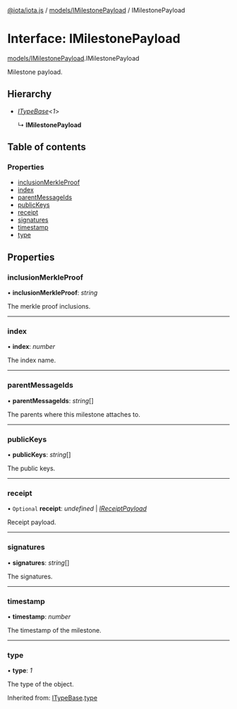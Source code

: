 [@iota/iota.js](../../README.md) / [models/IMilestonePayload](../../modules/models_imilestonepayload.md) / IMilestonePayload

# Interface: IMilestonePayload

[models/IMilestonePayload](../../modules/models_imilestonepayload.md).IMilestonePayload

Milestone payload.

## Hierarchy

* [*ITypeBase*](itypebase.itypebase.md)<*1*\>

  ↳ **IMilestonePayload**

## Table of contents

### Properties

- [inclusionMerkleProof](imilestonepayload.imilestonepayload.md#inclusionmerkleproof)
- [index](imilestonepayload.imilestonepayload.md#index)
- [parentMessageIds](imilestonepayload.imilestonepayload.md#parentmessageids)
- [publicKeys](imilestonepayload.imilestonepayload.md#publickeys)
- [receipt](imilestonepayload.imilestonepayload.md#receipt)
- [signatures](imilestonepayload.imilestonepayload.md#signatures)
- [timestamp](imilestonepayload.imilestonepayload.md#timestamp)
- [type](imilestonepayload.imilestonepayload.md#type)

## Properties

### inclusionMerkleProof

• **inclusionMerkleProof**: *string*

The merkle proof inclusions.

___

### index

• **index**: *number*

The index name.

___

### parentMessageIds

• **parentMessageIds**: *string*[]

The parents where this milestone attaches to.

___

### publicKeys

• **publicKeys**: *string*[]

The public keys.

___

### receipt

• `Optional` **receipt**: *undefined* \| [*IReceiptPayload*](ireceiptpayload.ireceiptpayload.md)

Receipt payload.

___

### signatures

• **signatures**: *string*[]

The signatures.

___

### timestamp

• **timestamp**: *number*

The timestamp of the milestone.

___

### type

• **type**: *1*

The type of the object.

Inherited from: [ITypeBase](itypebase.itypebase.md).[type](itypebase.itypebase.md#type)
